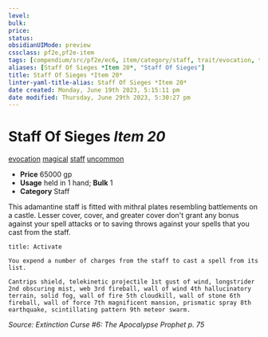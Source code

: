 ```yaml
---
level:
bulk:
price:
status:
obsidianUIMode: preview
cssclass: pf2e,pf2e-item
tags: [compendium/src/pf2e/ec6, item/category/staff, trait/evocation, trait/magical, trait/staff, trait/uncommon]
aliases: [Staff Of Sieges *Item 20*, "Staff Of Sieges"]
title: Staff Of Sieges *Item 20*
linter-yaml-title-alias: Staff Of Sieges *Item 20*
date created: Monday, June 19th 2023, 5:15:11 pm
date modified: Thursday, June 29th 2023, 5:30:27 pm
---
```


# Staff Of Sieges *Item 20*

[evocation](rules/traits/evocation.md) [magical](rules/traits/magical.md) [staff](rules/traits/staff.md) [uncommon](rules/traits/uncommon.md)  

- **Price** 65000 gp
- **Usage** held in 1 hand; **Bulk** 1
- **Category** Staff

This adamantine staff is fitted with mithral plates resembling battlements on a castle. Lesser cover, cover, and greater cover don't grant any bonus against your spell attacks or to saving throws against your spells that you cast from the staff.

```ad-embed-ability
title: Activate

You expend a number of charges from the staff to cast a spell from its list.

Cantrips shield, telekinetic projectile 1st gust of wind, longstrider 2nd obscuring mist, web 3rd fireball, wall of wind 4th hallucinatory terrain, solid fog, wall of fire 5th cloudkill, wall of stone 6th fireball, wall of force 7th magnificent mansion, prismatic spray 8th earthquake, scintillating pattern 9th meteor swarm.
```

*Source: Extinction Curse #6: The Apocalypse Prophet p. 75*
